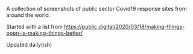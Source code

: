 A collection of screenshots of public sector Covid19 response sites from around the world.

Started with a list from https://public.digital/2020/03/18/making-things-open-is-making-things-better/

Updated daily(ish)

